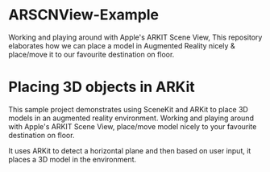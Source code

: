 
# ARSCNView-Example
Working and playing around with Apple's ARKIT Scene View, This repository elaborates how we can place a model in Augmented Reality nicely & place/move it to our favourite destination on floor.

# Placing 3D objects in ARKit

This sample project demonstrates using SceneKit and ARKit to place 3D models in an augmented reality environment.
Working and playing around with Apple's ARKIT Scene View, place/move model nicely to your favourite destination on floor.

It uses ARKit to detect a horizontal plane and then based on user input, it places a 3D model in the environment.
